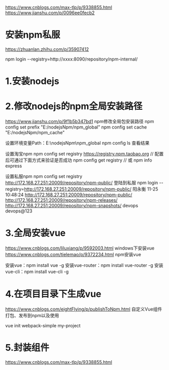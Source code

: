 https://www.cnblogs.com/max-tlp/p/9338855.html
https://www.jianshu.com/p/0096ee0fecb2

# 安装npm私服
https://zhuanlan.zhihu.com/p/35907412

npm login --registry=http://xxxx:8090/repository/npm-internal/

# 1.安装nodejs

# 2.修改nodejs的npm全局安装路径
https://www.jianshu.com/p/9f1b5b347bd1 npm修改全局包安装路径
npm config set prefix "E:/nodejsNpm/npm_global"
npm config set cache "E:/nodejsNpm/npm_cache"

设置环境变量Path：E:\nodejsNpm\npm_global
npm config ls  查看结果

设置淘宝npm
npm config set registry https://registry.npm.taobao.org 
// 配置后可通过下面方式来验证是否成功
npm config get registry
// 或
npm info express

设置私服npm
npm config set registry  http://172.168.27.251:20009/repository/npm-public/
登陆到私服
 npm login --registry=http://172.168.27.251:20009/repository/npm-public/
阳永衡 11-25 10:48:24
http://172.168.27.251:20009/repository/npm-public/
http://172.168.27.251:20009/repository/npm-releases/
http://172.168.27.251:20009/repository/npm-snapshots/
devops  devops@123


# 3.全局安装vue
https://www.cnblogs.com/liluxiang/p/9592003.html windows下安装vue
https://www.cnblogs.com/tielemao/p/9372234.html npm安装vue

安装vue：npm install vue -g
安装vue-router：npm install vue-router -g
安装vue-cli：npm install vue-cli -g

# 4.在项目目录下生成vue
https://www.cnblogs.com/eightFlying/p/publishToNpm.html 自定义Vue组件打包、发布到npm以及使用

vue init webpack-simple my-project


# 5.封装组件
https://www.cnblogs.com/max-tlp/p/9338855.html